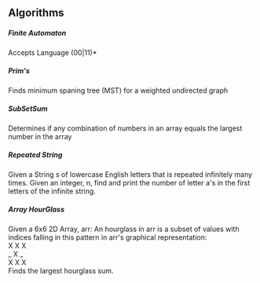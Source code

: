 ## Algorithms

##### Finite Automaton
Accepts Language (00|11)*
##### Prim's
Finds minimum spaning tree (MST) for
a weighted undirected graph
##### SubSetSum
Determines if any combination of numbers in an array
equals the largest number in the array
##### Repeated String
Given a String s of lowercase English letters that is repeated infinitely many times. Given an integer, n, find and print the number of letter a's in the first  letters of the infinite string.
##### Array HourGlass
Given a 6x6 2D Array, arr: An hourglass in arr is a subset of values with indices falling in this pattern in arr's graphical representation: <br />
X X X <br />
_ X _ <br />
X X X <br />
Finds the largest hourglass sum.  
